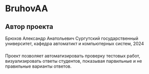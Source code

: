 # BruhovAA
## Автор проекта
Брюхов Александр Анатольевич
Сургутский государственный университет, кафедра автоматикт и компьютерных систем, 2024
###
Проект позволяет автоматизировать проверку тестовых работ, визуализировать ответы студентов, показывая парвильные и не правильные варианты ответов. 
